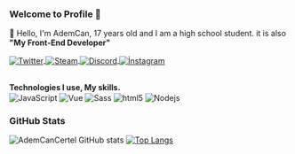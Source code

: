 ### Welcome to Profile 👋 

👋  Hello, I'm AdemCan, 17 years old and I am a high school student. it is also <b>"My Front-End Developer"</b>

  <a href="https://twitter.com/CertelAdemCan" target="_blank">
    <img align="center" alt="Twitter" src="https://img.shields.io/badge/-Twitter-1DA1F2?style=flat-square&logo=twitter&logoColor=white" />
  </a>

  <a href="https://steamcommunity.com/id/ademcancertel" target="_blank">
    <img align="center" alt="Steam" src="https://img.shields.io/badge/-Steam-171a21?style=flat-square&logo=steam&logoColor=white"/>
  </a>
  
   <a href="https://discord.com/users/698919263985205269" target="_blank">
     <img align="center" alt="Discord" src="https://img.shields.io/badge/-Discord-7289DA?style=flat-square&logo=discord&logoColor=white"/>
   </a>

  <a href="https://www.instagram.com/ademcan_dev/" target="_blank">
     <img align="center" alt="İnstagram" src="https://img.shields.io/badge/-İnstagram-AC358D?style=flat-square&logo=instagram&logoColor=ping"/>
   </a>


<br/>
<br/>

**Technologies I use, My skills.**  
<img alt="JavaScript" align="center" src="https://img.shields.io/badge/-Javascript-edb200?style=flat-square&logo=javascript&logoColor=white" />  <img alt="Vue" align="center" src="https://img.shields.io/badge/-Vue-384960?style=flat-square&logo=vue.js&logoColor=white" /> <img alt="Sass" align="center" src="https://img.shields.io/badge/-Sass-CC6699?style=flat-square&logo=sass&logoColor=white" />  <img alt="html5" align="center" src="https://img.shields.io/badge/-HTML5-E34F26?style=flat-square&logo=html5&logoColor=white" />  <img alt="Nodejs" align="center" src="https://img.shields.io/badge/-Nodejs-43853d?style=flat-square&logo=Node.js&logoColor=white" />
<br>

### GitHub Stats 
![AdemCanCertel GitHub stats](https://github-readme-stats.vercel.app/api?username=AdemCanCertel&show_icons=true&theme=dark)
[![Top Langs](https://github-readme-stats.vercel.app/api/top-langs/?username=AdemCanCertel&layout=compact&theme=dark)](https://github.com/AdemCanCertel/github-readme-stats)
